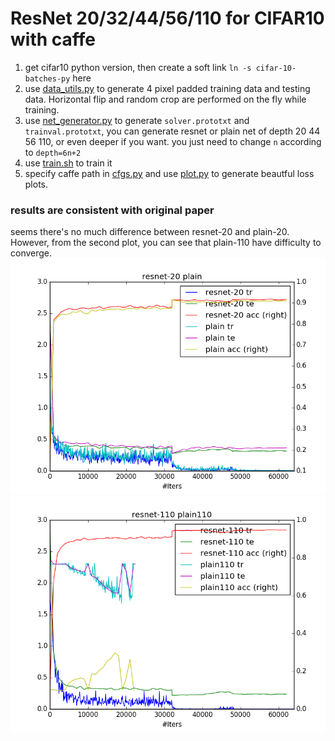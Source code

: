 # ResNet 20/32/44/56/110 for CIFAR10 with caffe 
1. get cifar10 python version, then create a soft link `ln -s cifar-10-batches-py` here
2. use [data_utils.py](data_utils.py) to generate 4 pixel padded training data and testing data. Horizontal flip and random crop are performed on the fly while training.
3. use [net_generator.py](net_generator.py) to generate `solver.prototxt` and `trainval.prototxt`, you can generate resnet or plain net of depth 20 44 56 110, or even deeper if you want. you just need to change `n` according to `depth=6n+2`  
4. use [train.sh](train.sh) to train it
5. specify caffe path in [cfgs.py](cfgs.py) and use [plot.py](plot.py) to generate beautful loss plots.

### results are consistent with original paper
seems there's no much difference between resnet-20 and plain-20. However, from the second plot, you can see that plain-110 have difficulty to converge.
![a](plots/resnet-20__2016-08-14_00-25-56plain_orth20__2016-08-14_15-34-29.png)
![b](plots/resnet-110__2016-08-15_10-12-25plain110__2016-08-15_10-11-55.png)
